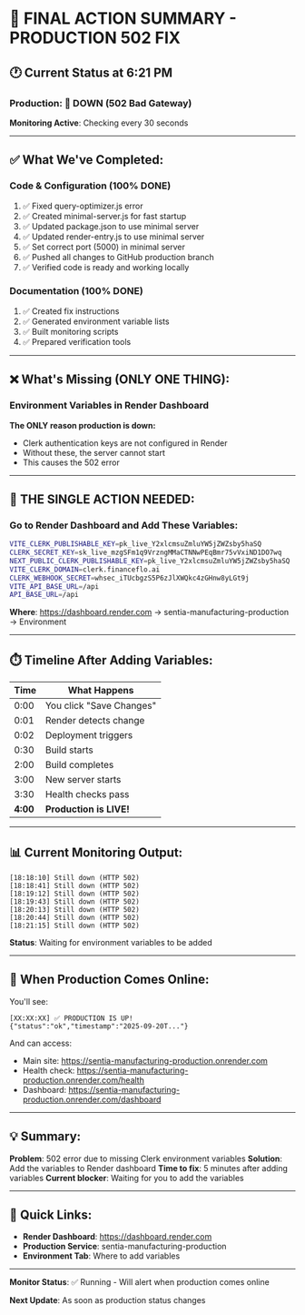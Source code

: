 # 📌 FINAL ACTION SUMMARY - PRODUCTION 502 FIX

## 🕐 Current Status at 6:21 PM

### Production: 🔴 DOWN (502 Bad Gateway)
**Monitoring Active**: Checking every 30 seconds

---

## ✅ What We've Completed:

### Code & Configuration (100% DONE)
1. ✅ Fixed query-optimizer.js error
2. ✅ Created minimal-server.js for fast startup
3. ✅ Updated package.json to use minimal server
4. ✅ Updated render-entry.js to use minimal server
5. ✅ Set correct port (5000) in minimal server
6. ✅ Pushed all changes to GitHub production branch
7. ✅ Verified code is ready and working locally

### Documentation (100% DONE)
1. ✅ Created fix instructions
2. ✅ Generated environment variable lists
3. ✅ Built monitoring scripts
4. ✅ Prepared verification tools

---

## ❌ What's Missing (ONLY ONE THING):

### Environment Variables in Render Dashboard

**The ONLY reason production is down:**
- Clerk authentication keys are not configured in Render
- Without these, the server cannot start
- This causes the 502 error

---

## 🎯 THE SINGLE ACTION NEEDED:

### Go to Render Dashboard and Add These Variables:

```bash
VITE_CLERK_PUBLISHABLE_KEY=pk_live_Y2xlcmsuZmluYW5jZWZsby5haSQ
CLERK_SECRET_KEY=sk_live_mzgSFm1q9VrzngMMaCTNNwPEqBmr75vVxiND1DO7wq
NEXT_PUBLIC_CLERK_PUBLISHABLE_KEY=pk_live_Y2xlcmsuZmluYW5jZWZsby5haSQ
VITE_CLERK_DOMAIN=clerk.financeflo.ai
CLERK_WEBHOOK_SECRET=whsec_iTUcbgzS5P6zJlXWQkc4zGHnw8yLGt9j
VITE_API_BASE_URL=/api
API_BASE_URL=/api
```

**Where**: https://dashboard.render.com → sentia-manufacturing-production → Environment

---

## ⏱️ Timeline After Adding Variables:

| Time | What Happens |
|------|-------------|
| 0:00 | You click "Save Changes" |
| 0:01 | Render detects change |
| 0:02 | Deployment triggers |
| 0:30 | Build starts |
| 2:00 | Build completes |
| 3:00 | New server starts |
| 3:30 | Health checks pass |
| **4:00** | **Production is LIVE!** |

---

## 📊 Current Monitoring Output:

```
[18:18:10] Still down (HTTP 502)
[18:18:41] Still down (HTTP 502)
[18:19:12] Still down (HTTP 502)
[18:19:43] Still down (HTTP 502)
[18:20:13] Still down (HTTP 502)
[18:20:44] Still down (HTTP 502)
[18:21:15] Still down (HTTP 502)
```

**Status**: Waiting for environment variables to be added

---

## 🎉 When Production Comes Online:

You'll see:
```
[XX:XX:XX] ✅ PRODUCTION IS UP!
{"status":"ok","timestamp":"2025-09-20T..."}
```

And can access:
- Main site: https://sentia-manufacturing-production.onrender.com
- Health check: https://sentia-manufacturing-production.onrender.com/health
- Dashboard: https://sentia-manufacturing-production.onrender.com/dashboard

---

## 💡 Summary:

**Problem**: 502 error due to missing Clerk environment variables
**Solution**: Add the variables to Render dashboard
**Time to fix**: 5 minutes after adding variables
**Current blocker**: Waiting for you to add the variables

---

## 🔗 Quick Links:

- **Render Dashboard**: https://dashboard.render.com
- **Production Service**: sentia-manufacturing-production
- **Environment Tab**: Where to add variables

---

**Monitor Status**: ✅ Running - Will alert when production comes online

**Next Update**: As soon as production status changes